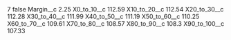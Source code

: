 <?xml version="1.0" encoding="UTF-8"?>
<CustomMetadata xmlns="http://soap.sforce.com/2006/04/metadata" xmlns:xsi="http://www.w3.org/2001/XMLSchema-instance" xmlns:xsd="http://www.w3.org/2001/XMLSchema">
    <label>7</label>
    <protected>false</protected>
    <values>
        <field>Margin__c</field>
        <value xsi:type="xsd:double">2.25</value>
    </values>
    <values>
        <field>X0_to_10__c</field>
        <value xsi:type="xsd:double">112.59</value>
    </values>
    <values>
        <field>X10_to_20__c</field>
        <value xsi:type="xsd:double">112.54</value>
    </values>
    <values>
        <field>X20_to_30__c</field>
        <value xsi:type="xsd:double">112.28</value>
    </values>
    <values>
        <field>X30_to_40__c</field>
        <value xsi:type="xsd:double">111.99</value>
    </values>
    <values>
        <field>X40_to_50__c</field>
        <value xsi:type="xsd:double">111.19</value>
    </values>
    <values>
        <field>X50_to_60__c</field>
        <value xsi:type="xsd:double">110.25</value>
    </values>
    <values>
        <field>X60_to_70__c</field>
        <value xsi:type="xsd:double">109.61</value>
    </values>
    <values>
        <field>X70_to_80__c</field>
        <value xsi:type="xsd:double">108.57</value>
    </values>
    <values>
        <field>X80_to_90__c</field>
        <value xsi:type="xsd:double">108.3</value>
    </values>
    <values>
        <field>X90_to_100__c</field>
        <value xsi:type="xsd:double">107.33</value>
    </values>
</CustomMetadata>
